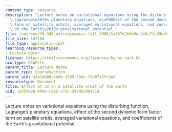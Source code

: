 ```yaml
---
content_type: resource
description: "Lecture notes on variational equations using the disturbing function,\
  \ Lagrange\u2019s planetary equations, e\uFB00ect of the second dynamic form factor\
  \ term on satellite orbits, averaged variational equations, and coe\uFB03cients\
  \ of the Earth\u2019s gravitational potential."
file: /courses/16-346-astrodynamics-fall-2008/1a557e264b9ec2e5c71c39ed62d84c1d_lec_30.pdf
file_size: 147764
file_type: application/pdf
learning_resource_types:
- Lecture Notes
license: https://creativecommons.org/licenses/by-nc-sa/4.0/
ocw_type: OCWFile
parent_title: Lecture Notes
parent_type: CourseSection
parent_uid: a1a1abb8-4dab-27d9-534c-f2b87a3fc3af
resourcetype: Document
title: Effect of J2 on a satellite orbit of the Earth
uid: 1a557e26-4b9e-c2e5-c71c-39ed62d84c1d
---
```

Lecture notes on variational equations using the disturbing function, Lagrange’s planetary equations, eﬀect of the second dynamic form factor term on satellite orbits, averaged variational equations, and coeﬃcients of the Earth’s gravitational potential.